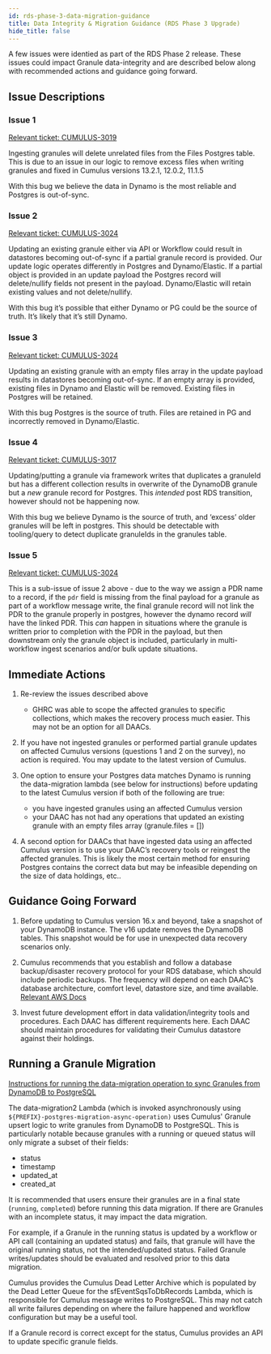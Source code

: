 ```yaml
---
id: rds-phase-3-data-migration-guidance
title: Data Integrity & Migration Guidance (RDS Phase 3 Upgrade)
hide_title: false
---
```


A few issues were identied as part of the RDS Phase 2 release. These issues could impact Granule data-integrity and are described below along with recommended actions and guidance going forward.

## Issue Descriptions

### Issue 1

[Relevant ticket: CUMULUS-3019](https://bugs.earthdata.nasa.gov/browse/CUMULUS-3019)

Ingesting granules will delete unrelated files from the Files Postgres table. This is due to an issue in our logic to remove excess files when writing granules and fixed in Cumulus versions 13.2.1, 12.0.2, 11.1.5

With this bug we believe the data in Dynamo is the most reliable and Postgres is out-of-sync.

### Issue 2

[Relevant ticket: CUMULUS-3024](https://bugs.earthdata.nasa.gov/browse/CUMULUS-3024)

Updating an existing granule either via API or Workflow could result in datastores becoming out-of-sync if a partial granule record is provided. Our update logic operates differently in Postgres and Dynamo/Elastic. If a partial object is provided in an update payload the Postgres record will delete/nullify fields not present in the payload. Dynamo/Elastic will retain existing values and not delete/nullify.

With this bug it’s possible that either Dynamo or PG could be the source of truth. It’s likely that it’s still Dynamo.

### Issue 3

[Relevant ticket: CUMULUS-3024](https://bugs.earthdata.nasa.gov/browse/CUMULUS-3024)

Updating an existing granule with an empty files array in the update payload results in datastores becoming out-of-sync. If an empty array is provided, existing files in Dynamo and Elastic will be removed. Existing files in Postgres will be retained.

With this bug Postgres is the source of truth. Files are retained in PG and incorrectly removed in Dynamo/Elastic.

### Issue 4

[Relevant ticket: CUMULUS-3017](https://bugs.earthdata.nasa.gov/browse/CUMULUS-3017)

Updating/putting a granule via framework writes that duplicates a granuleId but has a different collection results in overwrite of the DynamoDB granule but a *new* granule record for Postgres.  This *intended* post RDS transition, however should not be happening now.

With this bug we believe Dynamo is the source of truth, and ‘excess’ older granules will be left in postgres.     This should be detectable with tooling/query to detect duplicate granuleIds in the granules table.

### Issue 5

[Relevant ticket: CUMULUS-3024](https://bugs.earthdata.nasa.gov/browse/CUMULUS-3024)

This is a sub-issue of issue 2 above - due to the way we assign a PDR name to a record, if the `pdr` field is missing from the final payload for a granule as part of a workflow message write, the final granule record will not link the PDR to the granule properly in postgres, however the dynamo record *will* have the linked PDR.       This *can* happen in situations where the granule is written prior to completion with the PDR in the payload, but then downstream only the granule object is included, particularly in multi-workflow ingest scenarios and/or bulk update situations.

## Immediate Actions

1. Re-review the issues described above
    - GHRC was able to scope the affected granules to specific collections, which makes the recovery process much easier. This may not be an option for all DAACs.

2. If you have not ingested granules or performed partial granule updates on affected Cumulus versions (questions 1 and 2 on the survey), no action is required. You may update to the latest version of Cumulus.

3. One option to ensure your Postgres data matches Dynamo is running the data-migration lambda (see below for instructions) before updating to the latest Cumulus version if both of the following are true:
    - you have ingested granules using an affected Cumulus version
    - your DAAC has not had any operations that updated an existing granule with an empty files array (granule.files = [])

4. A second option for DAACs that have ingested data using an affected Cumulus version is to use your DAAC’s recovery tools or reingest the affected granules. This is likely the most certain method for ensuring Postgres contains the correct data but may be infeasible depending on the size of data holdings, etc..

## Guidance Going Forward

1. Before updating to Cumulus version 16.x and beyond, take a snapshot of your DynamoDB instance. The v16 update removes the DynamoDB tables. This snapshot would be for use in unexpected data recovery scenarios only.

2. Cumulus recommends that you establish and follow a database backup/disaster recovery protocol for your RDS database, which should include periodic backups.  The frequency will depend on each DAAC’s database architecture, comfort level, datastore size, and time available. [Relevant AWS Docs](https://docs.aws.amazon.com/AmazonRDS/latest/UserGuide/USER_CreateSnapshot.html)

3. Invest future development effort in data validation/integrity tools and procedures. Each DAAC has different requirements here. Each DAAC should maintain procedures for validating their Cumulus datastore against their holdings.

## Running a Granule Migration

[Instructions for running the data-migration operation to sync Granules from DynamoDB to PostgreSQL](./upgrade-rds.md#5-run-the-second-data-migration)

The data-migration2 Lambda (which is invoked asynchronously using `${PREFIX}-postgres-migration-async-operation)` uses Cumulus' Granule upsert logic to write granules from DynamoDB to PostgreSQL. This is particularly notable because granules with a running or queued status will only migrate a subset of their fields:

- status
- timestamp
- updated_at
- created_at

It is recommended that users ensure their granules are in a final state (`running`, `completed`) before running this data migration. If there are Granules with an incomplete status, it may impact the data migration.

For example, if a Granule in the running status is updated by a workflow or API call (containing an updated status) and fails, that granule will have the original running status, not the intended/updated status. Failed Granule writes/updates should be evaluated and resolved prior to this data migration.

Cumulus provides the Cumulus Dead Letter Archive which is populated by the Dead Letter Queue for the sfEventSqsToDbRecords Lambda, which is responsible for Cumulus message writes to PostgreSQL. This may not catch all write failures depending on where the failure happened and workflow configuration but may be a useful tool.

If a Granule record is correct except for the status, Cumulus provides an API to update specific granule fields.
